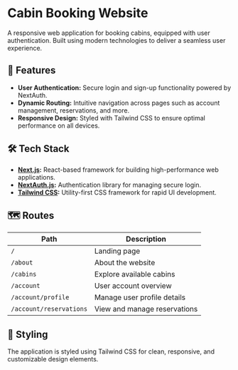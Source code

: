 # Cabin Booking Website

A responsive web application for booking cabins, equipped with user authentication. Built using modern technologies to deliver a seamless user experience.

## 🚀 Features

- **User Authentication:** Secure login and sign-up functionality powered by NextAuth.
- **Dynamic Routing:** Intuitive navigation across pages such as account management, reservations, and more.
- **Responsive Design:** Styled with Tailwind CSS to ensure optimal performance on all devices.

## 🛠️ Tech Stack

- **[Next.js](https://nextjs.org/):** React-based framework for building high-performance web applications.
- **[NextAuth.js](https://next-auth.js.org/):** Authentication library for managing secure login.
- **[Tailwind CSS](https://tailwindcss.com/):** Utility-first CSS framework for rapid UI development.


## 🗺️ Routes

| Path                    | Description                     |
|-------------------------|---------------------------------|
| `/`                     | Landing page                   |
| `/about`                | About the website              |
| `/cabins`               | Explore available cabins       |
| `/account`              | User account overview          |
| `/account/profile`      | Manage user profile details    |
| `/account/reservations` | View and manage reservations   |

## 🎨 Styling

The application is styled using Tailwind CSS for clean, responsive, and customizable design elements.
